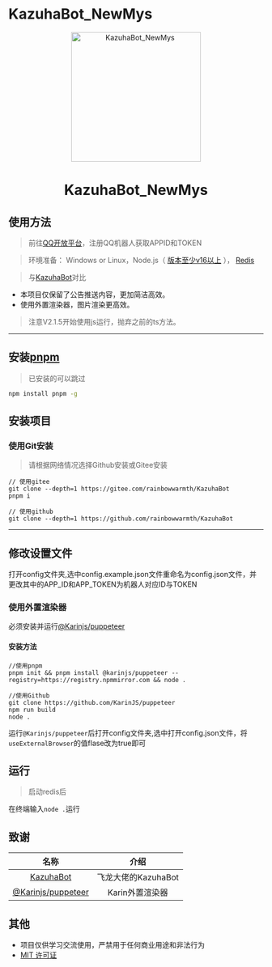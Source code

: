 # KazuhaBot_NewMys

<p align="center">
  <a href="https://github.com/rainbowwarmth/KazuhaBot_Newmys"><img src="https://upload-bbs.miyoushe.com/upload/2021/12/05/82642572/3196a8010ff14dd131d5192ba9b9743a_5729765311568100837.jpg?x-oss-process=image/resize,s_600/quality,q_80/auto-orient,0/interlace,1/format,jpg" width="256" height="256" alt="KazuhaBot_NewMys"></a>
</p>
<h1 align = "center">KazuhaBot_NewMys</h1>

## 使用方法
>
> 前往[QQ开放平台](https://q.qq.com/)，注册QQ机器人获取APPID和TOKEN

> 环境准备： Windows or Linux，Node.js（ [版本至少v16以上](http://nodejs.cn/download/) ）， [Redis](https://redis.io/docs/getting-started/installation/ )

> 与[KazuhaBot](https://github.com/feilongproject/KazuhaBot)对比

* 本项目仅保留了公告推送内容，更加简洁高效。
* 使用外置渲染器，图片渲染更高效。

> 注意V2.1.5开始使用js运行，抛弃之前的ts方法。

---

## 安装[pnpm](https://pnpm.io/zh/installation)

> 已安装的可以跳过

```sh
npm install pnpm -g
```

## 安装项目

### 使用Git安装
>
> 请根据网络情况选择Github安装或Gitee安装

```
// 使用gitee
git clone --depth=1 https://gitee.com/rainbowwarmth/KazuhaBot
pnpm i

// 使用github
git clone --depth=1 https://github.com/rainbowwarmth/KazuhaBot
```

---

## 修改设置文件

打开config文件夹,选中config.example.json文件重命名为config.json文件，并更改其中的APP_ID和APP_TOKEN为机器人对应ID与TOKEN

### 使用外置渲染器

必须安装并运行[@Karinjs/puppeteer](https://github.com/KarinJS/puppeteer/)

#### 安装方法

```
//使用pnpm
pnpm init && pnpm install @karinjs/puppeteer --registry=https://registry.npmmirror.com && node .

//使用Github
git clone https://github.com/KarinJS/puppeteer
npm run build
node .
```

运行`@Karinjs/puppeteer`后打开config文件夹,选中打开config.json文件，将`useExternalBrowser`的值flase改为true即可

## 运行
>
> 启动redis后

在终端输入`node .`运行

## 致谢

|                           名称                                                         |        介绍           |
|:-------------------------------------------------------------:|:------------------:|
|[KazuhaBot](https://github.com/feilongproject/KazuhaBot)| 飞龙大佬的KazuhaBot |
|[@Karinjs/puppeteer](https://github.com/KarinJS/puppeteer/)| Karin外置渲染器|

## 其他

* 项目仅供学习交流使用，严禁用于任何商业用途和非法行为
* [MIT 许可证](https://github.com/rainbowwarmth/KazuhaBot_Newmys/blob/main/LICENSE)
